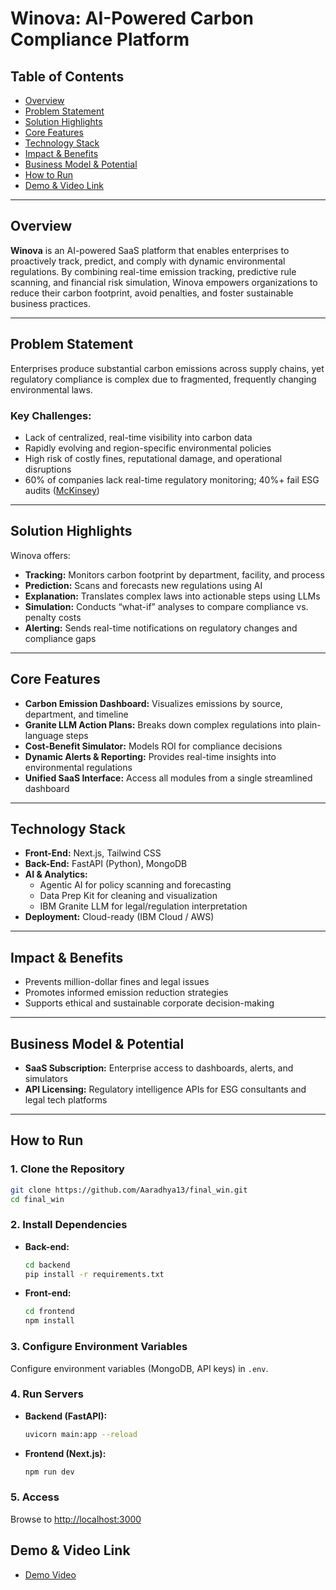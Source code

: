 # Winova: AI-Powered Carbon Compliance Platform

## Table of Contents

- [Overview](#overview)
- [Problem Statement](#problem-statement)
- [Solution Highlights](#solution-highlights)
- [Core Features](#core-features)
- [Technology Stack](#technology-stack)
- [Impact & Benefits](#impact--benefits)
- [Business Model & Potential](#business-model--potential)
- [How to Run](#how-to-run)
- [Demo & Video Link](#demo--video-link)
---

## Overview

**Winova** is an AI-powered SaaS platform that enables enterprises to proactively track, predict, and comply with dynamic environmental regulations. By combining real-time emission tracking, predictive rule scanning, and financial risk simulation, Winova empowers organizations to reduce their carbon footprint, avoid penalties, and foster sustainable business practices.

---

## Problem Statement

Enterprises produce substantial carbon emissions across supply chains, yet regulatory compliance is complex due to fragmented, frequently changing environmental laws.

### Key Challenges:

- Lack of centralized, real-time visibility into carbon data  
- Rapidly evolving and region-specific environmental policies  
- High risk of costly fines, reputational damage, and operational disruptions  
- 60% of companies lack real-time regulatory monitoring; 40%+ fail ESG audits ([McKinsey](https://www.mckinsey.com/))  

---

## Solution Highlights

Winova offers:

- **Tracking:** Monitors carbon footprint by department, facility, and process  
- **Prediction:** Scans and forecasts new regulations using AI  
- **Explanation:** Translates complex laws into actionable steps using LLMs  
- **Simulation:** Conducts “what-if” analyses to compare compliance vs. penalty costs  
- **Alerting:** Sends real-time notifications on regulatory changes and compliance gaps  

---

## Core Features

- **Carbon Emission Dashboard:** Visualizes emissions by source, department, and timeline  
- **Granite LLM Action Plans:** Breaks down complex regulations into plain-language steps  
- **Cost-Benefit Simulator:** Models ROI for compliance decisions  
- **Dynamic Alerts & Reporting:** Provides real-time insights into environmental regulations  
- **Unified SaaS Interface:** Access all modules from a single streamlined dashboard  

---

## Technology Stack

- **Front-End:** Next.js, Tailwind CSS  
- **Back-End:** FastAPI (Python), MongoDB  
- **AI & Analytics:**  
  - Agentic AI for policy scanning and forecasting  
  - Data Prep Kit for cleaning and visualization  
  - IBM Granite LLM for legal/regulation interpretation  
- **Deployment:** Cloud-ready (IBM Cloud / AWS)  

---



## Impact & Benefits

- Prevents million-dollar fines and legal issues  
- Promotes informed emission reduction strategies  
- Supports ethical and sustainable corporate decision-making  

---

## Business Model & Potential

- **SaaS Subscription:** Enterprise access to dashboards, alerts, and simulators  
- **API Licensing:** Regulatory intelligence APIs for ESG consultants and legal tech platforms  

---

## How to Run

### 1. Clone the Repository
```bash
git clone https://github.com/Aaradhya13/final_win.git
cd final_win
```

### 2. Install Dependencies
- **Back-end:**
  ```bash
  cd backend
  pip install -r requirements.txt
  ```
- **Front-end:**
  ```bash
  cd frontend
  npm install
  ```

### 3. Configure Environment Variables
Configure environment variables (MongoDB, API keys) in `.env`.

### 4. Run Servers
- **Backend (FastAPI):**
  ```bash
  uvicorn main:app --reload
  ```
- **Frontend (Next.js):**
  ```bash
  npm run dev
  ```

### 5. Access
Browse to [http://localhost:3000](http://localhost:3000)

## Demo & Video Link
- [Demo Video](https://drive.google.com/file/d/12QpfdFqMfo_7K1rIx4dpu107x8BCjMHY/view?usp=sharing)






